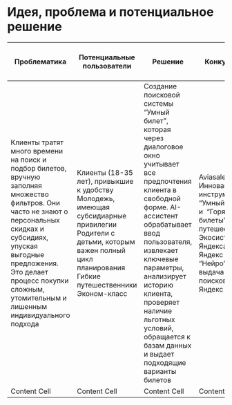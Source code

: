 # Идея, проблема и потенциальное решение

| Проблематика | Потенциальные пользователи | Решение | Конкуренты | Уникальность решения | Ссылка на видео с демонстрацией продукта |
| ------------- | ------------- | ------------- | ------------- | ------------- |  ------------- |
|Клиенты тратят много времени на поиск и подбор билетов, вручную заполняя множество фильтров. Они часто не знают о персональных скидках и субсидиях, упуская выгодные предложения. Это делает процесс покупки сложным, утомительным и лишенным индивидуального подхода| Клиенты (18-35 лет), привыкшие к удобству Молодежь, имеющая субсидиарные привилегии Родители с детьми, которым важен полный цикл планирования Гибкие путешественники Эконом-класс| Создание поисковой системы “Умный билет”, которая через диалоговое окно учитывает все предпочтения клиента в свободной форме. AI-ассистент обрабатывает ввод пользователя, извлекает ключевые параметры, анализирует историю клиента, проверяет наличие льготных условий, обращается к базам данных и выдает подходящие варианты билетов | Aviasales Инновационные инструменты: “Умный поиск” и  “Горячие билеты” Яндекс путешествия Экосистема Яндекса:  Яндекс “Нейро”, выдача в поисковике Яндекс| 1. Поиск не просто  по заранее заданным фильтрам, но и по личным предпочтениям и статусу клиента 2. Решение значительно улучшает процесс покупки билетов, превращая его в приятный и быстрый опыт 3. Подключение к базе данных лояльности и истории пользователя создает серьезный барьер для копирования другими компаниями| Разместите демонстрацию вашего продукта на любом ресурсе и прикрепите ссылку в документ для просмотра | 
| Content Cell  | Content Cell  | Content Cell | Content Cell | Content Cell | Content Cell | Content Cell |
